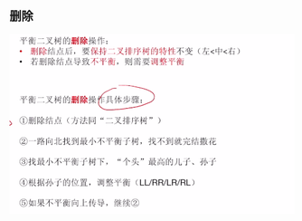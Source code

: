 



## 删除
![输入图片说明](/imgs/2025-07-27/65ml2aXwMNw4IvyO.png)
<!--stackedit_data:
eyJoaXN0b3J5IjpbLTIwNjcwNDY4NDldfQ==
-->